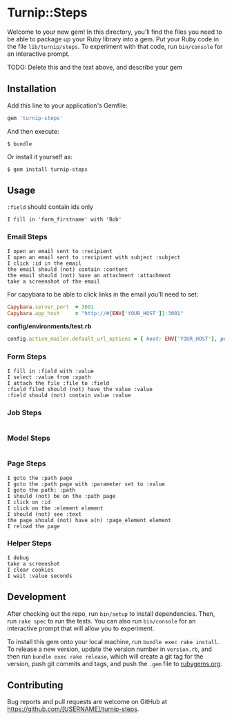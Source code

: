 # Turnip::Steps

Welcome to your new gem! In this directory, you'll find the files you need to be able to package up your Ruby library into a gem. Put your Ruby code in the file `lib/turnip/steps`. To experiment with that code, run `bin/console` for an interactive prompt.

TODO: Delete this and the text above, and describe your gem

## Installation

Add this line to your application's Gemfile:

```ruby
gem 'turnip-steps'
```

And then execute:

    $ bundle

Or install it yourself as:

    $ gem install turnip-steps

## Usage

```:field``` should contain ids only

```gherkin
I fill in 'form_firstname' with 'Bob'
```

### Email Steps
 ```gherkin
I open an email sent to :recipient
I open an email sent to :recipient with subject :subject
I click :id in the email
the email should (not) contain :content
the email should (not) have an attachment :attachment
take a screenshot of the email
 ```

For capybara to be able to click links in the email
you'll need to set:

```ruby
Capybara.server_port  = 3001
Capybara.app_host     = "http://#{ENV['YOUR_HOST']}:3001"
```

**config/environments/test.rb**
```ruby
config.action_mailer.default_url_options = { host: ENV['YOUR_HOST'], port: 3001 }
```

### Form Steps
```gherkin
I fill in :field with :value
I select :value from :xpath
I attach the file :file to :field
:field filed should (not) have the value :value
:field should (not) contain value :value
```

### Job Steps
```gherkin

```

### Model Steps
```gherkin

```

### Page Steps
```gherkin
I goto the :path page
I goto the :path page with :parameter set to :value
I goto the path: :path
I should (not) be on the :path page
I click on :id
I click on the :element element
I should (not) see :text
the page should (not) have a(n) :page_element element
I reload the page
```


### Helper Steps
```gherkin
I debug
take a screenshot
I clear cookies
I wait :value seconds
```


## Development

After checking out the repo, run `bin/setup` to install dependencies. Then, run `rake spec` to run the tests. You can also run `bin/console` for an interactive prompt that will allow you to experiment.

To install this gem onto your local machine, run `bundle exec rake install`. To release a new version, update the version number in `version.rb`, and then run `bundle exec rake release`, which will create a git tag for the version, push git commits and tags, and push the `.gem` file to [rubygems.org](https://rubygems.org).

## Contributing

Bug reports and pull requests are welcome on GitHub at https://github.com/[USERNAME]/turnip-steps.
